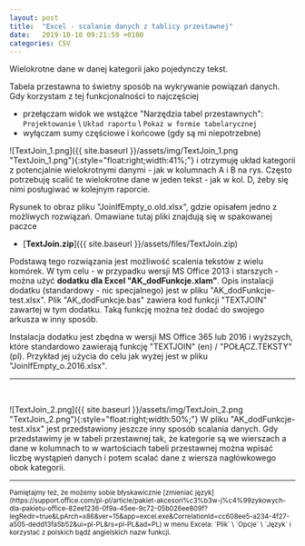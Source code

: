 ```yaml
---
layout: post
title:  "Excel - scalanie danych z tablicy przestawnej"
date:   2019-10-10 09:21:59 +0100
categories: CSV
---
```


Wielokrotne dane w danej kategorii jako pojedynczy tekst.

Tabela przestawna to świetny sposób na wykrywanie powiązań danych. 
Gdy korzystam z tej funkcjonalności to najczęściej 
* przełączam widok we wstążce "Narzędzia tabel przestawnych": `Projektowanie` \ `Układ raportu` \ `Pokaż w formie tabelarycznej`
* wyłączam sumy częściowe i końcowe (gdy są mi niepotrzebne)

![TextJoin_1.png]({{ site.baseurl }}/assets/img/TextJoin_1.png "TextJoin_1.png"){:style="float:right;width:41%;"}
i otrzymuję układ kategorii z potencjalnie wielokrotnymi danymi - jak w kolumnach A i B na rys. Często potrzebuję scalić te wielokrotne dane w jeden tekst - jak w kol. D, żeby się nimi posługiwać w kolejnym raporcie. 

Rysunek to obraz pliku "JoinIfEmpty_o.old.xlsx", gdzie opisałem jedno z możliwych rozwiązań. Omawiane tutaj pliki znajdują się w spakowanej paczce
* [**TextJoin.zip**]({{ site.baseurl }}/assets/files/TextJoin.zip) 

Podstawą tego rozwiązania jest możliwość scalenia tekstów z wielu komórek. W tym celu - w przypadku wersji MS Office 2013 i starszych - można użyć **dodatku dla Excel "AK_dodFunkcje.xlam"**. Opis instalacji dodatku (standardowy - nic specjalnego) jest w pliku "AK_dodFunkcje-test.xlsx". Plik "AK_dodFunkcje.bas" zawiera kod funkcji "TEXTJOIN" zawartej w tym dodatku. Taką funkcję można też dodać do swojego arkusza w inny sposób.

Instalacja dodatku jest zbędna w wersji MS Office 365 lub 2016 i wyższych, które standardowo zawierają funkcję "TEXTJOIN" (en) / "POŁĄCZ.TEKSTY" (pl). Przykład jej użycia do celu jak wyżej jest w pliku "JoinIfEmpty_o.2016.xlsx".

- - - -

<br>

![TextJoin_2.png]({{ site.baseurl }}/assets/img/TextJoin_2.png "TextJoin_2.png"){:style="float:right;width:50%;"}
W pliku "AK_dodFunkcje-test.xlsx" jest przedstawiony jeszcze inny sposób scalania danych. Gdy przedstawimy je w tabeli przestawnej tak, że kategorie są we wierszach a dane w kolumnach to w wartościach tabeli przestawnej można wpisać liczbę wystąpień danych i potem scalać dane z wiersza nagłówkowego obok kategorii.


- - - -
<small>
Pamiętajmy też, że możemy sobie błyskawicznie [zmieniać język](https://support.office.com/pl-pl/article/pakiet-akcesori%c3%b3w-j%c4%99zykowych-dla-pakietu-office-82ee1236-0f9a-45ee-9c72-05b026ee809f?legRedir=true&LpArch=x86&ver=15&app=excel.exe&CorrelationId=cc608ee5-a234-4f27-a505-dedd13fa5b52&ui=pl-PL&rs=pl-PL&ad=PL) w menu Excela: `Plik` \ `Opcje` \ `Język` i korzystać z polskich bądź angielskich nazw funkcji.
</small>